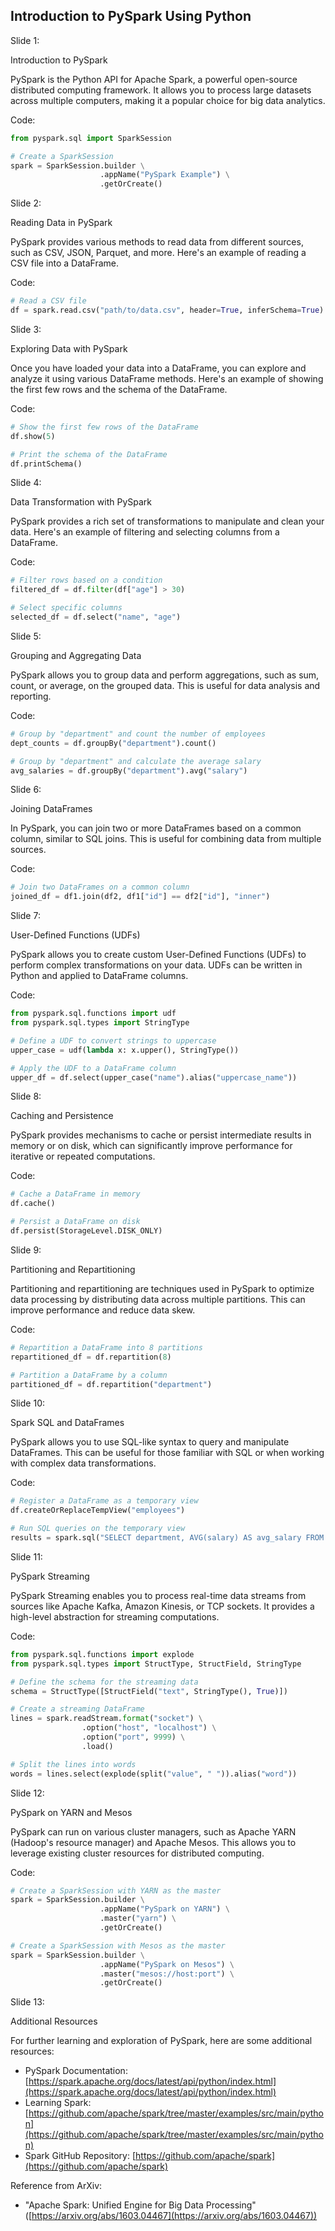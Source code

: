 ## Introduction to PySpark Using Python

Slide 1: 

Introduction to PySpark

PySpark is the Python API for Apache Spark, a powerful open-source distributed computing framework. It allows you to process large datasets across multiple computers, making it a popular choice for big data analytics.

Code:

```python
from pyspark.sql import SparkSession

# Create a SparkSession
spark = SparkSession.builder \
                    .appName("PySpark Example") \
                    .getOrCreate()
```

Slide 2: 

Reading Data in PySpark

PySpark provides various methods to read data from different sources, such as CSV, JSON, Parquet, and more. Here's an example of reading a CSV file into a DataFrame.

Code:

```python
# Read a CSV file
df = spark.read.csv("path/to/data.csv", header=True, inferSchema=True)
```

Slide 3: 

Exploring Data with PySpark

Once you have loaded your data into a DataFrame, you can explore and analyze it using various DataFrame methods. Here's an example of showing the first few rows and the schema of the DataFrame.

Code:

```python
# Show the first few rows of the DataFrame
df.show(5)

# Print the schema of the DataFrame
df.printSchema()
```

Slide 4: 

Data Transformation with PySpark

PySpark provides a rich set of transformations to manipulate and clean your data. Here's an example of filtering and selecting columns from a DataFrame.

Code:

```python
# Filter rows based on a condition
filtered_df = df.filter(df["age"] > 30)

# Select specific columns
selected_df = df.select("name", "age")
```

Slide 5: 
 
Grouping and Aggregating Data

PySpark allows you to group data and perform aggregations, such as sum, count, or average, on the grouped data. This is useful for data analysis and reporting.

Code:

```python
# Group by "department" and count the number of employees
dept_counts = df.groupBy("department").count()

# Group by "department" and calculate the average salary
avg_salaries = df.groupBy("department").avg("salary")
```

Slide 6: 

Joining DataFrames

In PySpark, you can join two or more DataFrames based on a common column, similar to SQL joins. This is useful for combining data from multiple sources.

Code:

```python
# Join two DataFrames on a common column
joined_df = df1.join(df2, df1["id"] == df2["id"], "inner")
```

Slide 7: 

User-Defined Functions (UDFs)

PySpark allows you to create custom User-Defined Functions (UDFs) to perform complex transformations on your data. UDFs can be written in Python and applied to DataFrame columns.

Code:

```python
from pyspark.sql.functions import udf
from pyspark.sql.types import StringType

# Define a UDF to convert strings to uppercase
upper_case = udf(lambda x: x.upper(), StringType())

# Apply the UDF to a DataFrame column
upper_df = df.select(upper_case("name").alias("uppercase_name"))
```

Slide 8: 

Caching and Persistence

PySpark provides mechanisms to cache or persist intermediate results in memory or on disk, which can significantly improve performance for iterative or repeated computations.

Code:

```python
# Cache a DataFrame in memory
df.cache()

# Persist a DataFrame on disk
df.persist(StorageLevel.DISK_ONLY)
```

Slide 9: 

Partitioning and Repartitioning

Partitioning and repartitioning are techniques used in PySpark to optimize data processing by distributing data across multiple partitions. This can improve performance and reduce data skew.

Code:

```python
# Repartition a DataFrame into 8 partitions
repartitioned_df = df.repartition(8)

# Partition a DataFrame by a column
partitioned_df = df.repartition("department")
```

Slide 10: 

Spark SQL and DataFrames

PySpark allows you to use SQL-like syntax to query and manipulate DataFrames. This can be useful for those familiar with SQL or when working with complex data transformations.

Code:

```python
# Register a DataFrame as a temporary view
df.createOrReplaceTempView("employees")

# Run SQL queries on the temporary view
results = spark.sql("SELECT department, AVG(salary) AS avg_salary FROM employees GROUP BY department")
```

Slide 11: 

PySpark Streaming

PySpark Streaming enables you to process real-time data streams from sources like Apache Kafka, Amazon Kinesis, or TCP sockets. It provides a high-level abstraction for streaming computations.

Code:

```python
from pyspark.sql.functions import explode
from pyspark.sql.types import StructType, StructField, StringType

# Define the schema for the streaming data
schema = StructType([StructField("text", StringType(), True)])

# Create a streaming DataFrame
lines = spark.readStream.format("socket") \
                .option("host", "localhost") \
                .option("port", 9999) \
                .load()

# Split the lines into words
words = lines.select(explode(split("value", " ")).alias("word"))
```

Slide 12: 

PySpark on YARN and Mesos

PySpark can run on various cluster managers, such as Apache YARN (Hadoop's resource manager) and Apache Mesos. This allows you to leverage existing cluster resources for distributed computing.

Code:

```python
# Create a SparkSession with YARN as the master
spark = SparkSession.builder \
                    .appName("PySpark on YARN") \
                    .master("yarn") \
                    .getOrCreate()

# Create a SparkSession with Mesos as the master
spark = SparkSession.builder \
                    .appName("PySpark on Mesos") \
                    .master("mesos://host:port") \
                    .getOrCreate()
```

Slide 13: 

Additional Resources

For further learning and exploration of PySpark, here are some additional resources:

* PySpark Documentation: [https://spark.apache.org/docs/latest/api/python/index.html](https://spark.apache.org/docs/latest/api/python/index.html)
* Learning Spark: [https://github.com/apache/spark/tree/master/examples/src/main/python](https://github.com/apache/spark/tree/master/examples/src/main/python)
* Spark GitHub Repository: [https://github.com/apache/spark](https://github.com/apache/spark)

Reference from ArXiv:

* "Apache Spark: Unified Engine for Big Data Processing" ([https://arxiv.org/abs/1603.04467](https://arxiv.org/abs/1603.04467))


